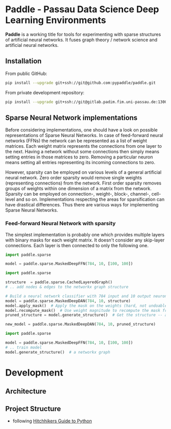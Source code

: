 # Paddle - Passau Data Science Deep Learning Environments
**Paddle** is a working title for tools for experimenting with sparse structures of artificial neural networks.
It fuses graph theory / network science and artificial neural networks. 

## Installation
From public GitHub:
```bash
pip install --upgrade git+ssh://git@github.com:pypaddle/paddle.git
```

From private development repository:
```bash
pip install --upgrade git+ssh://git@gitlab.padim.fim.uni-passau.de:13003/paddle/paddle.git
```

## Sparse Neural Network implementations
Before considering implementations, one should have a look on possible representations of Sparse Neural Networks.
In case of feed-forward neural networks (FFNs) the network can be represented as a list of weight matrices.
Each weight matrix represents the connections from one layer to the next.
Having a network without some connections then simply means setting entries in those matrices to zero.
Removing a particular neuron means setting all entries representing its incoming connections to zero.

However, sparsity can be employed on various levels of a general artificial neural network.
Zero order sparsity would remove single weights (representing connections) from the network.
First order sparsity removes groups of weights within one dimension of a matrix from the network.
Sparsity can be employed on connection-, weight-, block-, channel-, cell-level and so on.
Implementations respecting the areas for sparsification can have drastical differences.
Thus there are various ways for implementing Sparse Neural Networks.

### Feed-forward Neural Network with sparsity
The simplest implementation is probably one which provides multiple layers with binary masks for each weight matrix.
It doesn't consider any skip-layer connections.
Each layer is then connected to only the following one.
```python
import paddle.sparse

model = paddle.sparse.MaskedDeepFFN(784, 10, [100, 100])
```


```python
import paddle.sparse

structure  = paddle.sparse.CachedLayeredGraph()
# .. add nodes & edges to the networkx graph structure

# Build a neural network classifier with 784 input and 10 output neurons and the given structure
model = paddle.sparse.MaskedDeepDAN(784, 10, structure)
model.apply_mask()  # Apply the mask on the weights (hard, not undoable)
model.recompute_mask()  # Use weight magnitude to recompute the mask from the network
pruned_structure = model.generate_structure()  # Get the structure -- a networkx graph -- based on the current mask

new_model = paddle.sparse.MaskedDeepDAN(784, 10, pruned_structure)
```
```python
import paddle.sparse

model = paddle.sparse.MaskedDeepFFN(784, 10, [100, 100])
# .. train model
model.generate_structure()  # a networkx graph
``` 


# Development

## Architecture

## Project Structure
- following [Hitchhikers Guide to Python](http://docs.python-guide.org/en/latest/writing/structure/)
